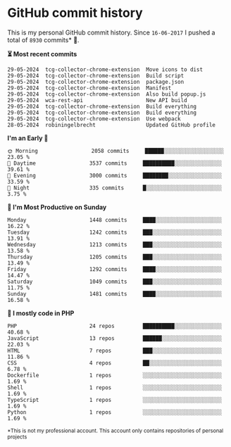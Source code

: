 # GitHub commit history
This is my personal GitHub commit history. Since <!--START_SECTION:first-commit-date-->`16-06-2017`<!--END_SECTION:first-commit-date--> I pushed a total of <!--START_SECTION:total-commit-count-->`8930`<!--END_SECTION:total-commit-count--> commits* 🎉.

<!--START_SECTION:most-recent-commits-->
**⏳ Most recent commits**
                                        
```text
29-05-2024  tcg-collector-chrome-extension  Move icons to dist
29-05-2024  tcg-collector-chrome-extension  Build script
29-05-2024  tcg-collector-chrome-extension  package.json
29-05-2024  tcg-collector-chrome-extension  Manifest
29-05-2024  tcg-collector-chrome-extension  Also build popup.js
29-05-2024  wca-rest-api                    New API build
29-05-2024  tcg-collector-chrome-extension  Build everything
29-05-2024  tcg-collector-chrome-extension  Build everything
29-05-2024  tcg-collector-chrome-extension  Use webpack
28-05-2024  robiningelbrecht                Updated GitHub profile
```
<!--END_SECTION:most-recent-commits-->  

<!--START_SECTION:commits-per-day-time-->
**I&#039;m an Early 🐤**

```text
🌞 Morning                 2058 commits     ██████░░░░░░░░░░░░░░░░░░░   23.05 %
🌆 Daytime                 3537 commits     ██████████░░░░░░░░░░░░░░░   39.61 %
🌃 Evening                 3000 commits     ████████░░░░░░░░░░░░░░░░░   33.59 %
🌙 Night                   335 commits      █░░░░░░░░░░░░░░░░░░░░░░░░   3.75 %
```
<!--END_SECTION:commits-per-day-time-->  

<!--START_SECTION:commits-per-weekday-->
**📅 I&#039;m Most Productive on Sunday**

```text
Monday                    1448 commits     ████░░░░░░░░░░░░░░░░░░░░░   16.22 %
Tuesday                   1242 commits     ███░░░░░░░░░░░░░░░░░░░░░░   13.91 %
Wednesday                 1213 commits     ███░░░░░░░░░░░░░░░░░░░░░░   13.58 %
Thursday                  1205 commits     ███░░░░░░░░░░░░░░░░░░░░░░   13.49 %
Friday                    1292 commits     ████░░░░░░░░░░░░░░░░░░░░░   14.47 %
Saturday                  1049 commits     ███░░░░░░░░░░░░░░░░░░░░░░   11.75 %
Sunday                    1481 commits     ████░░░░░░░░░░░░░░░░░░░░░   16.58 %
```
<!--END_SECTION:commits-per-weekday-->  

<!--START_SECTION:repos-per-language-->
**💬 I mostly code in PHP**

```text
PHP                       24 repos         ██████████░░░░░░░░░░░░░░░   40.68 %
JavaScript                13 repos         ██████░░░░░░░░░░░░░░░░░░░   22.03 %
HTML                      7 repos          ███░░░░░░░░░░░░░░░░░░░░░░   11.86 %
CSS                       4 repos          ██░░░░░░░░░░░░░░░░░░░░░░░   6.78 %
Dockerfile                1 repos          ░░░░░░░░░░░░░░░░░░░░░░░░░   1.69 %
Shell                     1 repos          ░░░░░░░░░░░░░░░░░░░░░░░░░   1.69 %
TypeScript                1 repos          ░░░░░░░░░░░░░░░░░░░░░░░░░   1.69 %
Python                    1 repos          ░░░░░░░░░░░░░░░░░░░░░░░░░   1.69 %
```
<!--END_SECTION:repos-per-language-->  

<sub>*This is not my professional account. This account only contains repositories of personal projects</sub>
